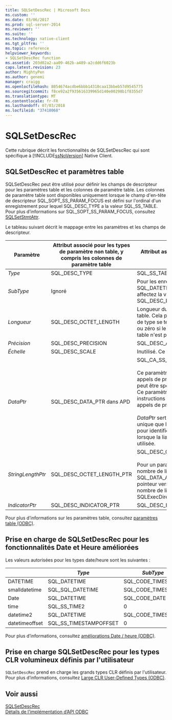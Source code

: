 ```yaml
---
title: SQLSetDescRec | Microsoft Docs
ms.custom: ''
ms.date: 03/06/2017
ms.prod: sql-server-2014
ms.reviewer: ''
ms.suite: ''
ms.technology: native-client
ms.tgt_pltfrm: ''
ms.topic: reference
helpviewer_keywords:
- SQLSetDescRec function
ms.assetid: 203d02a2-aa09-462b-a489-a2cdd6f6023b
caps.latest.revision: 23
author: MightyPen
ms.author: genemi
manager: craigg
ms.openlocfilehash: 8054674acdbe6bbb14310caa13bbeb57d9545775
ms.sourcegitcommit: f8ce92a2f935616339965d140e00298b1f8355d7
ms.translationtype: MT
ms.contentlocale: fr-FR
ms.lasthandoff: 07/03/2018
ms.locfileid: "37418068"
---
```

# <a name="sqlsetdescrec"></a>SQLSetDescRec
  Cette rubrique décrit les fonctionnalités de SQLSetDescRec qui sont spécifique à [!INCLUDE[ssNoVersion](../../includes/ssnoversion-md.md)] Native Client.  
  
## <a name="sqlsetdescrec-and-table-valued-parameters"></a>SQLSetDescRec et paramètres table  
 SQLSetDescRec peut être utilisé pour définir les champs de descripteur pour les paramètres table et les colonnes de paramètre table. Les colonnes de paramètre table sont disponibles uniquement lorsque le champ d'en-tête de descripteur SQL_SOPT_SS_PARAM_FOCUS est défini sur l'ordinal d'un enregistrement pour lequel SQL_DESC_TYPE a la valeur SQL_SS_TABLE. Pour plus d’informations sur SQL_SOPT_SS_PARAM_FOCUS, consultez [SQLSetStmtAttr](sqlsetstmtattr.md).  
  
 Le tableau suivant décrit le mappage entre les paramètres et les champs de descripteur.  
  
|Paramètre|Attribut associé pour les types de paramètre non table, y compris les colonnes de paramètre table|Attribut associé pour les paramètres table|  
|---------------|--------------------------------------------------------------------------------------------------------|----------------------------------------------------|  
|*Type*|SQL_DESC_TYPE|SQL_SS_TABLE|  
|*SubType*|Ignoré|Pour les enregistrements de type SQL_DATETIME ou SQL_INTERVAL, affectez la valeur SQL_DESC_DATETIME_INTERVAL_CODE.|  
|*Longueur*|SQL_DESC_OCTET_LENGTH|Longueur du nom du type de paramètre table. Cela peut être SQL_NTS si le nom de type se termine par une valeur NULL ou zéro si le nom de type de paramètre table n'est pas requis.|  
|*Précision*|SQL_DESC_PRECISION|SQL_DESC_ARRAY_SIZE|  
|*Échelle*|SQL_DESC_SCALE|Inutilisé. Ce paramètre doit être nul.|  
|*DataPtr*|SQL_DESC_DATA_PTR dans APD|SQL_CA_SS_TYPE_NAME<br /><br /> Ce paramètre est facultatif pour les appels de procédure stockée et NULL peut être spécifié s'il n'est pas requis. Ce paramètre doit être spécifié pour les instructions SQL qui ne sont pas des appels de procédure.<br /><br /> *DataPtr* sert également à une valeur unique que l’application peut utiliser pour identifier ce paramètre table lorsque la liaison de ligne variable est utilisée.|  
|*StringLengthPtr*|SQL_DESC_OCTET_LENGTH_PTR|SQL_DESC_OCTET_LENGTH_PTR<br /><br /> Pour un paramètre table, il s'agit du nombre de lignes à transférer ou SQL_DATA_AT_EXEC. Il s’agit d’un pointeur vers une valeur qui conserve le nombre de lignes à transférer avec SQLExecDirect.|  
|*IndicatorPtr*|SQL_DESC_INDICATOR_PTR|SQL_DESC_INDICATOR_PTR|  
  
 Pour plus d’informations sur les paramètres table, consultez [paramètres table &#40;ODBC&#41;](../native-client-odbc-table-valued-parameters/table-valued-parameters-odbc.md).  
  
## <a name="sqlsetdescrec-support-for-enhanced-date-and-time-features"></a>Prise en charge de SQLSetDescRec pour les fonctionnalités Date et Heure améliorées  
 Les valeurs autorisées pour les types date/heure sont les suivantes :  
  
||*Type*|*SubType*|*Longueur*|*Précision*|*Échelle*|  
|-|------------|---------------|--------------|-----------------|-------------|  
|DATETIME|SQL_DATETIME|SQL_CODE_TIMESTAMP|4|3|3|  
|smalldatetime|SQL_SQL_DATETIME|SQL_CODE_TIMESTAMP|8|0|0|  
|Date|SQL_DATETIME|SQL_CODE_DATE|6|0|0|  
|time|SQL_SS_TIME2|0|10|0..7|0..7|  
|datetime2|SQL_DATETIME|SQL_CODE_TIMESTAMP|16|0..7|0..7|  
|datetimeoffset|SQL_SS_TIMESTAMPOFFSET|0|20|0..7|0..7|  
  
 Pour plus d’informations, consultez [améliorations Date / heure &#40;ODBC&#41;](../native-client-odbc-date-time/date-and-time-improvements-odbc.md).  
  
## <a name="sqlsetdescrec-support-for-large-clr-udts"></a>Prise en charge SQLSetDescRec pour les types CLR volumineux définis par l'utilisateur  
 `SQLSetDescRec` prend en charge les grands types CLR définis par l'utilisateur. Pour plus d’informations, consultez [Large CLR User-Defined Types &#40;ODBC&#41;](../native-client/odbc/large-clr-user-defined-types-odbc.md).  
  
## <a name="see-also"></a>Voir aussi  
 [SQLSetDescRec](http://go.microsoft.com/fwlink/?LinkId=80704)   
 [Détails de l’implémentation d’API ODBC](odbc-api-implementation-details.md)  
  
  
